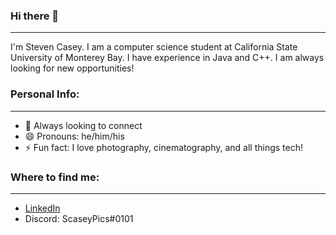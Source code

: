 ### Hi there 👋
------------------------------------
I'm Steven Casey. I am a computer science student at California State University of Monterey Bay. I have experience in Java and C++. I am always looking for new opportunities!

### Personal Info:
------------------------------------
- :two_men_holding_hands: Always looking to connect
- 😄 Pronouns: he/him/his
- ⚡ Fun fact: I love photography, cinematography, and all things tech!

### Where to find me:
------------------------------------

- [LinkedIn](https://www.linkedin.com/in/steven-casey-0914801a1/)
- Discord: ScaseyPics#0101
